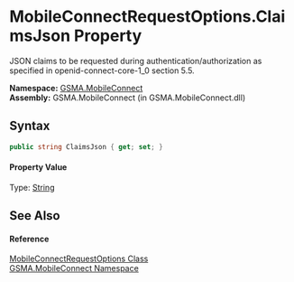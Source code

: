 MobileConnectRequestOptions.ClaimsJson Property
===============================================
JSON claims to be requested during authentication/authorization as specified in openid-connect-core-1_0 section 5.5.

**Namespace:** [GSMA.MobileConnect][1]  
**Assembly:** GSMA.MobileConnect (in GSMA.MobileConnect.dll)

Syntax
------

```csharp
public string ClaimsJson { get; set; }
```

#### Property Value
Type: [String][2]

See Also
--------

#### Reference
[MobileConnectRequestOptions Class][3]  
[GSMA.MobileConnect Namespace][1]  

[1]: ../README.md
[2]: http://msdn.microsoft.com/en-us/library/s1wwdcbf
[3]: README.md
[4]: ../../_icons/Help.png